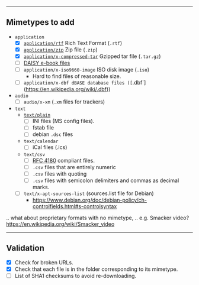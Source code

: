 ----------------
Mimetypes to add
----------------

- `application`
  - [x] [`application/rtf`](media-types/application/rtf/) Rich Text Format (`.rtf`)
  - [x] [`application/zip`](media-types/application/zip/) Zip file (`.zip`)
  - [x] [`application/x-compressed-tar`](media-types/application/x-compressed-tar/) Gzipped tar file (`.tar.gz`)
  - [ ] [DAISY e-book files](https://bugs.freedesktop.org/show_bug.cgi?id=91873)
  - [ ] `application/x-iso9660-image` ISO disk image (`.iso`)
    - Hard to find files of reasonable size.
  - [ ] `application/x-dbf dBASE database files ([`.dbf`](https://en.wikipedia.org/wiki/.dbf))
- `audio`
  - [ ] `audio/x-xm` (`.xm` files for trackers)
- `text`
  - [`text/plain`](media-types/text/plain/)
    - [ ] INI files (MS config files).
    - [ ] fstab file
    - [ ] debian `.dsc` files
  - `text/calendar`
    - [ ] iCal files (.ics)
  - `text/csv`
    - [ ] [RFC 4180](https://tools.ietf.org/html/rfc4180) compliant files.
    - [ ] `.csv` files that are entirely numeric
    - [ ] `.csv` files with quoting
    - [ ] `.csv` files with semicolon delimiters and commas as decimal marks.
  - [ ] `text/x-apt-sources-list` (sources.list file for Debian)
    - https://www.debian.org/doc/debian-policy/ch-controlfields.html#s-controlsyntax

.. what about proprietary formats with no mimetype,
.. e.g. Smacker video? https://en.wikipedia.org/wiki/Smacker_video

----------
Validation
----------

- [x] Check for broken URLs.
- [x] Check that each file is in the folder corresponding to its mimetype.
- [ ] List of SHA1 checksums to avoid re-downloading.
